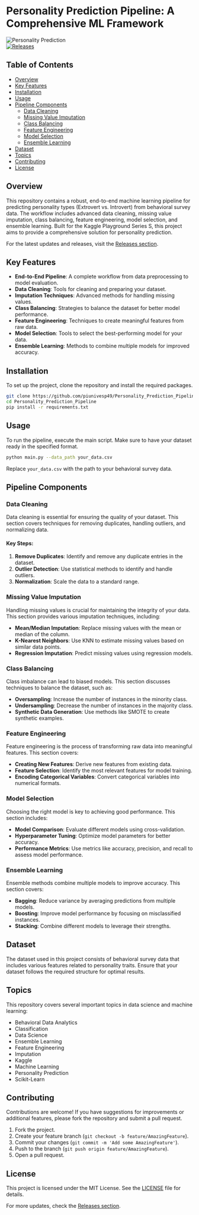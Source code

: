 # Personality Prediction Pipeline: A Comprehensive ML Framework

![Personality Prediction](https://img.shields.io/badge/Personality%20Prediction%20Pipeline-Ready-brightgreen)  
[![Releases](https://img.shields.io/badge/Releases-v1.0-blue)](https://github.com/piunivesp49/Personality_Prediction_Pipeline/releases)

## Table of Contents

- [Overview](#overview)
- [Key Features](#key-features)
- [Installation](#installation)
- [Usage](#usage)
- [Pipeline Components](#pipeline-components)
  - [Data Cleaning](#data-cleaning)
  - [Missing Value Imputation](#missing-value-imputation)
  - [Class Balancing](#class-balancing)
  - [Feature Engineering](#feature-engineering)
  - [Model Selection](#model-selection)
  - [Ensemble Learning](#ensemble-learning)
- [Dataset](#dataset)
- [Topics](#topics)
- [Contributing](#contributing)
- [License](#license)

## Overview

This repository contains a robust, end-to-end machine learning pipeline for predicting personality types (Extrovert vs. Introvert) from behavioral survey data. The workflow includes advanced data cleaning, missing value imputation, class balancing, feature engineering, model selection, and ensemble learning. Built for the Kaggle Playground Series S, this project aims to provide a comprehensive solution for personality prediction.

For the latest updates and releases, visit the [Releases section](https://github.com/piunivesp49/Personality_Prediction_Pipeline/releases).

## Key Features

- **End-to-End Pipeline**: A complete workflow from data preprocessing to model evaluation.
- **Data Cleaning**: Tools for cleaning and preparing your dataset.
- **Imputation Techniques**: Advanced methods for handling missing values.
- **Class Balancing**: Strategies to balance the dataset for better model performance.
- **Feature Engineering**: Techniques to create meaningful features from raw data.
- **Model Selection**: Tools to select the best-performing model for your data.
- **Ensemble Learning**: Methods to combine multiple models for improved accuracy.

## Installation

To set up the project, clone the repository and install the required packages.

```bash
git clone https://github.com/piunivesp49/Personality_Prediction_Pipeline.git
cd Personality_Prediction_Pipeline
pip install -r requirements.txt
```

## Usage

To run the pipeline, execute the main script. Make sure to have your dataset ready in the specified format.

```bash
python main.py --data_path your_data.csv
```

Replace `your_data.csv` with the path to your behavioral survey data.

## Pipeline Components

### Data Cleaning

Data cleaning is essential for ensuring the quality of your dataset. This section covers techniques for removing duplicates, handling outliers, and normalizing data. 

#### Key Steps:

1. **Remove Duplicates**: Identify and remove any duplicate entries in the dataset.
2. **Outlier Detection**: Use statistical methods to identify and handle outliers.
3. **Normalization**: Scale the data to a standard range.

### Missing Value Imputation

Handling missing values is crucial for maintaining the integrity of your data. This section provides various imputation techniques, including:

- **Mean/Median Imputation**: Replace missing values with the mean or median of the column.
- **K-Nearest Neighbors**: Use KNN to estimate missing values based on similar data points.
- **Regression Imputation**: Predict missing values using regression models.

### Class Balancing

Class imbalance can lead to biased models. This section discusses techniques to balance the dataset, such as:

- **Oversampling**: Increase the number of instances in the minority class.
- **Undersampling**: Decrease the number of instances in the majority class.
- **Synthetic Data Generation**: Use methods like SMOTE to create synthetic examples.

### Feature Engineering

Feature engineering is the process of transforming raw data into meaningful features. This section covers:

- **Creating New Features**: Derive new features from existing data.
- **Feature Selection**: Identify the most relevant features for model training.
- **Encoding Categorical Variables**: Convert categorical variables into numerical formats.

### Model Selection

Choosing the right model is key to achieving good performance. This section includes:

- **Model Comparison**: Evaluate different models using cross-validation.
- **Hyperparameter Tuning**: Optimize model parameters for better accuracy.
- **Performance Metrics**: Use metrics like accuracy, precision, and recall to assess model performance.

### Ensemble Learning

Ensemble methods combine multiple models to improve accuracy. This section covers:

- **Bagging**: Reduce variance by averaging predictions from multiple models.
- **Boosting**: Improve model performance by focusing on misclassified instances.
- **Stacking**: Combine different models to leverage their strengths.

## Dataset

The dataset used in this project consists of behavioral survey data that includes various features related to personality traits. Ensure that your dataset follows the required structure for optimal results.

## Topics

This repository covers several important topics in data science and machine learning:

- Behavioral Data Analytics
- Classification
- Data Science
- Ensemble Learning
- Feature Engineering
- Imputation
- Kaggle
- Machine Learning
- Personality Prediction
- Scikit-Learn

## Contributing

Contributions are welcome! If you have suggestions for improvements or additional features, please fork the repository and submit a pull request. 

1. Fork the project.
2. Create your feature branch (`git checkout -b feature/AmazingFeature`).
3. Commit your changes (`git commit -m 'Add some AmazingFeature'`).
4. Push to the branch (`git push origin feature/AmazingFeature`).
5. Open a pull request.

## License

This project is licensed under the MIT License. See the [LICENSE](LICENSE) file for details.

For more updates, check the [Releases section](https://github.com/piunivesp49/Personality_Prediction_Pipeline/releases).